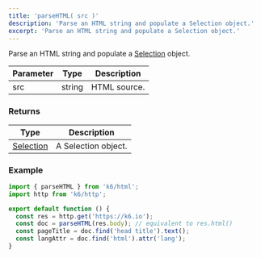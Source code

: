 ```yaml
---
title: 'parseHTML( src )'
description: 'Parse an HTML string and populate a Selection object.'
excerpt: 'Parse an HTML string and populate a Selection object.'
---
```


Parse an HTML string and populate a [Selection](/javascript-api/v0-31/k6-html/selection) object.

| Parameter | Type   | Description  |
| --------- | ------ | ------------ |
| src       | string | HTML source. |

### Returns

| Type                                           | Description         |
| ---------------------------------------------- | ------------------- |
| [Selection](/javascript-api/v0-31/k6-html/selection) | A Selection object. |

### Example

<CodeGroup labels={[]}>

```javascript
import { parseHTML } from 'k6/html';
import http from 'k6/http';

export default function () {
  const res = http.get('https://k6.io');
  const doc = parseHTML(res.body); // equivalent to res.html()
  const pageTitle = doc.find('head title').text();
  const langAttr = doc.find('html').attr('lang');
}
```

</CodeGroup>

